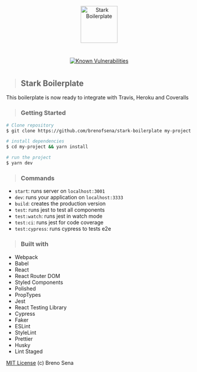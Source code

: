 <p align="center">
<img src="./static/stark.png" width="100" alt="Stark Boilerplate" title="Stark Boilerplate" />
</p>

<p align="center" style="margin: 40px 0;">
<a href="https://snyk.io/test/github/brenofsena/stark-boilerplate?targetFile=package.json"><img src="https://snyk.io/test/github/brenofsena/stark-boilerplate/badge.svg?targetFile=package.json" alt="Known Vulnerabilities" data-canonical-src="https://snyk.io/test/github/brenofsena/stark-boilerplate?targetFile=package.json" style="max-width:100%;"></a>
</p>

> ## Stark Boilerplate

This boilerplate is now ready to integrate with Travis, Heroku and Coveralls
> ### Getting Started

```sh
# Clone repository
$ git clone https://github.com/brenofsena/stark-boilerplate my-project

# install dependencies
$ cd my-project && yarn install

# run the project
$ yarn dev
```

> ### Commands

- `start`: runs server on `localhost:3001`
- `dev`: runs your application on `localhost:3333`
- `build`: creates the production version
- `test`: runs jest to test all components
- `test:watch`: runs jest in watch mode
- `test:ci`: runs jest for code coverage
- `test:cypress`: runs cypress to tests e2e

> ### Built with

- Webpack
- Babel
- React
- React Router DOM
- Styled Components
- Polished
- PropTypes
- Jest
- React Testing Library
- Cypress
- Faker
- ESLint
- StyleLint
- Prettier
- Husky
- Lint Staged

[MIT License](./license) (c) Breno Sena
